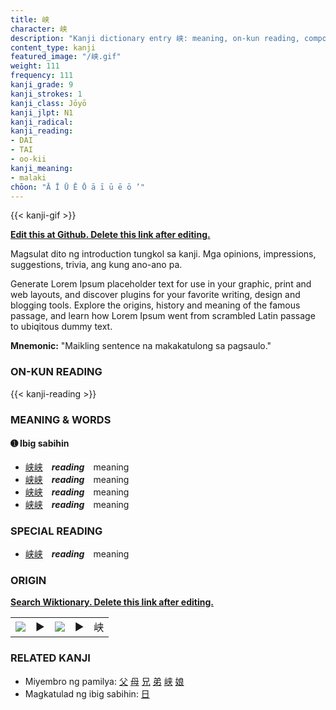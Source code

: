 ```yaml
---
title: 峡
character: 峡
description: "Kanji dictionary entry 峡: meaning, on-kun reading, compounds, origin, related kanji"
content_type: kanji
featured_image: "/峡.gif"
weight: 111
frequency: 111
kanji_grade: 9
kanji_strokes: 1
kanji_class: Jōyō
kanji_jlpt: N1
kanji_radical: 
kanji_reading: 
- DAI
- TAI
- oo-kii
kanji_meaning:
- malaki
chōon: "Ā Ī Ū Ē Ō ā ī ū ē ō ’"
---
```

[//]: # (Don't edit the line below. Kanji animated GIF code is automatically generated.)
{{< kanji-gif >}}

[//]: # (Edit below this line.)

**[Edit this at Github. Delete this link after editing.](https://github.com/tim0g/tim/tree/main/content/kanji/峡/index.md)**

Magsulat dito ng introduction tungkol sa kanji. Mga opinions, impressions, suggestions, trivia, ang kung ano-ano pa.

Generate Lorem Ipsum placeholder text for use in your graphic, print and web layouts, and discover plugins for your favorite writing, design and blogging tools. Explore the origins, history and meaning of the famous passage, and learn how Lorem Ipsum went from scrambled Latin passage to ubiqitous dummy text.
 
**Mnemonic:** "Maikling sentence na makakatulong sa pagsaulo."

### ON-KUN READING

[//]: # (Don't edit the line below. ON-KUN READING code is automatically generated.)
{{< kanji-reading >}}

### MEANING & WORDS

#### ➊ **Ibig sabihin**
  - [峡](../峡)[峡](../峡)　***reading***　meaning
  - [峡](../峡)[峡](../峡)　***reading***　meaning
  - [峡](../峡)[峡](../峡)　***reading***　meaning
  - [峡](../峡)[峡](../峡)　***reading***　meaning

### SPECIAL READING
  - [峡](../峡)[峡](../峡)　***reading***　meaning

### ORIGIN

**[Search Wiktionary. Delete this link after editing.](https://wiktionary.org/wiki/峡)**
<table class="kanji-table"><tr><td>
<img src="60px-峡-bronze.svg.png">
</td><td>▶</td><td>
<img src="60px-峡-oracle.svg.png">
</td><td>▶</td>
<td class="kanji-origin">峡</td>
</tr></table>

### RELATED KANJI
- Miyembro ng pamilya: [父](../父) [母](../母) [兄](../兄) [弟](../弟) [峡](../峡) [娘](../娘)
- Magkatulad ng ibig sabihin: [日](../日)
